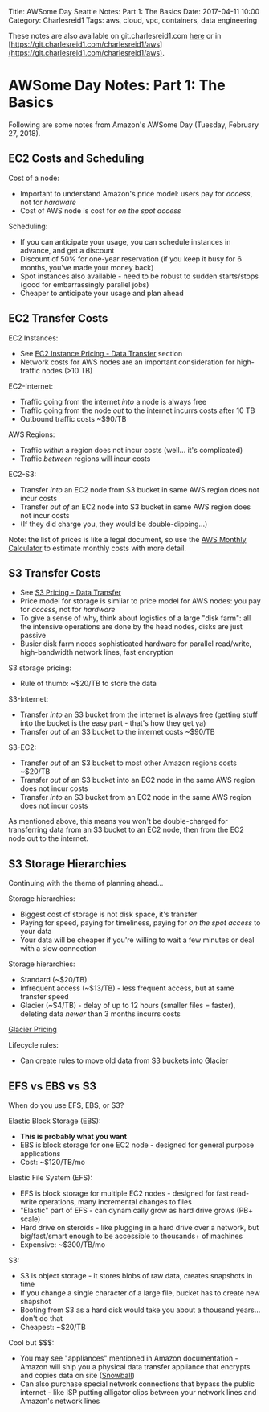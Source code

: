Title: AWSome Day Seattle Notes: Part 1: The Basics
Date: 2017-04-11 10:00
Category: Charlesreid1
Tags: aws, cloud, vpc, containers, data engineering

These notes are also available on git.charlesreid1.com 
[here](https://git.charlesreid1.com/charlesreid1/aws/src/branch/master/awsome-day-sea-2018/Part1.md)
or in
[https://git.charlesreid1.com/charlesreid1/aws](https://git.charlesreid1.com/charlesreid1/aws).

# AWSome Day Notes: Part 1: The Basics

Following are some notes from Amazon's AWSome Day (Tuesday, February 27, 2018).

## EC2 Costs and Scheduling

Cost of a node:
* Important to understand Amazon's price model: users pay for *access*, not for *hardware*
* Cost of AWS node is cost for *on the spot access*

Scheduling:
* If you can anticipate your usage, you can schedule instances in advance, and get a discount
* Discount of 50% for one-year reservation (if you keep it busy for 6 months, you've made your money back)
* Spot instances also available - need to be robust to sudden starts/stops (good for embarrassingly parallel jobs)
* Cheaper to anticipate your usage and plan ahead

## EC2 Transfer Costs

EC2 Instances:
* See [EC2 Instance Pricing - Data Transfer](https://aws.amazon.com/ec2/pricing/on-demand/) section
* Network costs for AWS nodes are an important consideration for high-traffic nodes (>10 TB)

EC2-Internet:
* Traffic going from the internet *into* a node is always free
* Traffic going from the node *out* to the internet incurrs costs after 10 TB
* Outbound traffic costs ~$90/TB

AWS Regions:
* Traffic *within* a region does not incur costs (well... it's complicated)
* Traffic *between* regions will incur costs

EC2-S3:
* Transfer *into* an EC2 node from S3 bucket in same AWS region does not incur costs
* Transfer *out of* an EC2 node into S3 bucket in same AWS region does not incur costs
* (If they did charge you, they would be double-dipping...)

Note: the list of prices is like a legal document, so use the [AWS Monthly Calculator](https://calculator.s3.amazonaws.com/index.html) to estimate monthly costs with more detail.

## S3 Transfer Costs

* See [S3 Pricing - Data Transfer](https://aws.amazon.com/s3/pricing/)
* Price model for storage is simliar to price model for AWS nodes: you pay for *access*, not for *hardware*
* To give a sense of why, think about logistics of a large "disk farm": all the intensive operations are done by the head nodes, disks are just passive
* Busier disk farm needs sophisticated hardware for parallel read/write, high-bandwidth network lines, fast encryption

S3 storage pricing:
* Rule of thumb: ~$20/TB to store the data

S3-Internet:
* Transfer *into* an S3 bucket from the internet is always free (getting stuff into the bucket is the easy part - that's how they get ya)
* Transfer *out* of an S3 bucket to the internet costs ~$90/TB

S3-EC2:
* Transfer *out* of an S3 bucket to most other Amazon regions costs ~$20/TB
* Transfer *out* of an S3 bucket into an EC2 node in the same AWS region does not incur costs
* Transfer *into* an S3 bucket from an EC2 node in the same AWS region does not incur costs

As mentioned above, this means you won't be double-charged for transferring data from an S3 bucket to an EC2 node, then from the EC2 node out to the internet.

## S3 Storage Hierarchies

Continuing with the theme of planning ahead...

Storage hierarchies:
* Biggest cost of storage is not disk space, it's transfer
* Paying for speed, paying for timeliness, paying for *on the spot access* to your data
* Your data will be cheaper if you're willing to wait a few minutes or deal with a slow connection

Storage hierarchies:
* Standard (~$20/TB)
* Infrequent access (~$13/TB) - less frequent access, but at same transfer speed
* Glacier (~$4/TB) - delay of up to 12 hours (smaller files = faster), deleting data *newer* than 3 months incurrs costs

[Glacier Pricing](https://aws.amazon.com/glacier/pricing/)

Lifecycle rules:
* Can create rules to move old data from S3 buckets into Glacier

## EFS vs EBS vs S3

When do you use EFS, EBS, or S3?

Elastic Block Storage (EBS):
* **This is probably what you want**
* EBS is block storage for one EC2 node - designed for general purpose applications
* Cost: ~$120/TB/mo

Elastic File System (EFS):
* EFS is block storage for multiple EC2 nodes - designed for fast read-write operations, many incremental changes to files
* "Elastic" part of EFS - can dynamically grow as hard drive grows (PB+ scale)
* Hard drive on steroids - like plugging in a hard drive over a network, but big/fast/smart enough to be accessible to thousands+ of machines
* Expensive: ~$300/TB/mo

S3:
* S3 is object storage - it stores blobs of raw data, creates snapshots in time
* If you change a single character of a large file, bucket has to create new shapshot
* Booting from S3 as a hard disk would take you about a thousand years... don't do that
* Cheapest: ~$20/TB

Cool but $$$:
* You may see "appliances" mentioned in Amazon documentation - Amazon will ship you a physical data transfer appliance that encrypts and copies data on site ([Snowball](https://docs.aws.amazon.com/snowball/latest/ug/images/Snowball-closed-600w.png))
* Can also purchase special network connections that bypass the public internet - like ISP putting alligator clips between your network lines and Amazon's network lines


